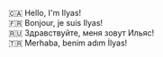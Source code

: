 <!---
Ilyas-Erdogan/Ilyas-Erdogan is a ✨ special ✨ repository because its `README.md` (this file) appears on your GitHub profile.
You can click the Preview link to take a look at your changes.
--->

:canada: Hello, I'm Ilyas!
<br>
:fr: Bonjour, je suis Ilyas!
<br>
:ru: Здравствуйте, меня зовут Ильяс!
<br>
:tr: Merhaba, benim adım İlyas!
<br>
